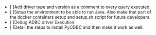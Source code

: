 - [ ]Add driver type and version as a comment to every query executed.
- [ ]Setup the environment to be able to run Java. Also make that part of the docker containers setup and setup.sh script for future developers.
- [ ]Debug ADBC driver Execution
- [ ]Detail the steps to install PyODBC and then make it work as well.